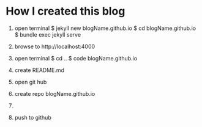 

# How I created this blog

1. open terminal
  $ jekyll new blogName.github.io
  $ cd blogName.github.io
  $ bundle exec jekyll serve

2. browse to http://localhost:4000

3. open terminal
  $ cd ..
  $ code blogName.github.io

4. create README.md

5. open git hub

6. create repo blogName.github.io

7. 
5. push to github